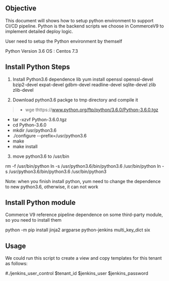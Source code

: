 ## Objective ##
This document will shows how to setup python environment to support CI/CD pipeline. Python is the backend
scripts we choose in CommerceV9 to implement detailed deploy logic.

User need to setup the Python environment by themself

Python Version 3.6
OS :  Centos 7.3


## Install Python Steps ##
1. Install Python3.6 dependence lib
yum install openssl openssl-devel bzip2-devel expat-devel gdbm-devel readline-devel sqlite-devel zlib zlib-devel

2. Download python3.6 packge to tmp directory and compile it

>* wge thttps://www.python.org/ftp/python/3.6.0/Python-3.6.0.tgz
* tar -xzvf Python-3.6.0.tgz
* cd Python-3.6.0
* mkdir /usr/python3.6
* ./configure --prefix=/usr/python3.6
* make
* make install

3. move python3.6 to /usr/bin

rm -f /usr/bin/python
ln -s /usr/python3.6/bin/python3.6 /usr/bin/python
ln -s /usr/python3.6/bin/python3.6 /usr/bin/python3

Note:
 when you finish install python, yum need to change the dependence to new python3.6, otherwise, it can not work

## Install Python module ##
Commerce V9 reference pipeline dependence on some third-party module, so you need to install them

python -m pip install jinja2 argparse python-jenkins multi_key_dict six


## Usage  ##

 We could run this script to create a view and copy templates for this tenant as follows:
 
 #./jenkins_user_control $tenant_id $jenkins_user $jenkins_password
 

